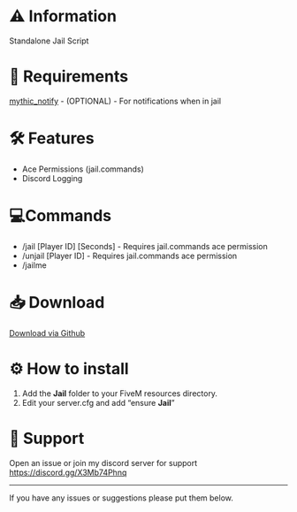 # :warning: Information
Standalone Jail Script

# :hammer: Requirements
[mythic_notify](https://github.com/FlawwsX/mythic_notify) - (OPTIONAL) - For notifications when in jail

# :hammer_and_wrench: Features
- Ace Permissions (jail.commands)
- Discord Logging

# 💻Commands
- /jail [Player ID] [Seconds] - Requires jail.commands ace permission
- /unjail [Player ID] - Requires jail.commands ace permission
- /jailme


# :inbox_tray: Download
[Download via Github](https://github.com/Swqppingg/Jail)

# :gear: How to install
1. Add the **Jail** folder to your FiveM resources directory.
2. Edit your server.cfg and add “ensure **Jail**”

# :wrench: Support
Open an issue or join my discord server for support
https://discord.gg/X3Mb74Phnq

---------------------------------------------------

If you have any issues or suggestions please put them below.
